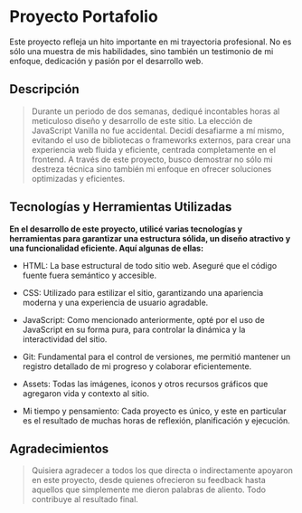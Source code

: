 # Proyecto Portafolio
Este proyecto refleja un hito importante en mi trayectoria profesional. No es sólo una muestra de mis habilidades, sino también un testimonio de mi enfoque, dedicación y pasión por el desarrollo web.

## Descripción
> Durante un periodo de dos semanas, dediqué incontables horas al meticuloso diseño y desarrollo de este sitio. La elección de JavaScript Vanilla no fue accidental. Decidí desafiarme a mí mismo, evitando el uso de bibliotecas o frameworks externos, para crear una experiencia web fluida y eficiente, centrada completamente en el frontend. A través de este proyecto, busco demostrar no sólo mi destreza técnica sino también mi enfoque en ofrecer soluciones optimizadas y eficientes.

## Tecnologías y Herramientas Utilizadas
**En el desarrollo de este proyecto, utilicé varias tecnologías y herramientas para garantizar una estructura sólida, un diseño atractivo y una funcionalidad eficiente. Aquí algunas de ellas:**

- HTML: La base estructural de todo sitio web. Aseguré que el código fuente fuera semántico y accesible.

- CSS: Utilizado para estilizar el sitio, garantizando una apariencia moderna y una experiencia de usuario agradable.

- JavaScript: Como mencionado anteriormente, opté por el uso de JavaScript en su forma pura, para controlar la dinámica y la interactividad del sitio.

- Git: Fundamental para el control de versiones, me permitió mantener un registro detallado de mi progreso y colaborar eficientemente.

- Assets: Todas las imágenes, iconos y otros recursos gráficos que agregaron vida y contexto al sitio.

- Mi tiempo y pensamiento: Cada proyecto es único, y este en particular es el resultado de muchas horas de reflexión, planificación y ejecución.

## Agradecimientos
>Quisiera agradecer a todos los que directa o indirectamente apoyaron en este proyecto, desde quienes ofrecieron su feedback hasta aquellos que simplemente me dieron palabras de aliento. Todo contribuye al resultado final.
